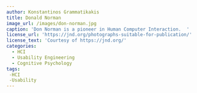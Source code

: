 ```yaml
---
author: Konstantinos Grammatikakis
title: Donald Norman
image_url: /images/don-norman.jpg
caption: 'Don Norman is a pioneer in Human Computer Interaction.  '
license_url: 'https://jnd.org/photographs-suitable-for-publication/'
license_text: 'Courtesy of https://jnd.org/'
categories:
  - HCI
  - Usability Engineering
  - Cognitive Psychology
tags:
 -HCI
 -Usability
---
```

